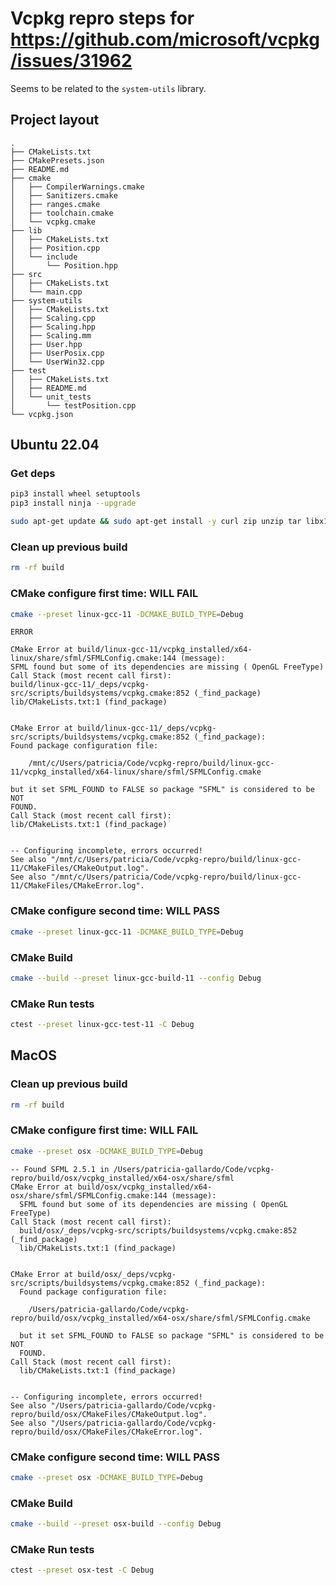 # Vcpkg repro steps for https://github.com/microsoft/vcpkg/issues/31962

Seems to be related to the `system-utils` library.

## Project layout

~~~
.
├── CMakeLists.txt
├── CMakePresets.json
├── README.md
├── cmake
│   ├── CompilerWarnings.cmake
│   ├── Sanitizers.cmake
│   ├── ranges.cmake
│   ├── toolchain.cmake
│   └── vcpkg.cmake
├── lib
│   ├── CMakeLists.txt
│   ├── Position.cpp
│   └── include
│       └── Position.hpp
├── src
│   ├── CMakeLists.txt
│   └── main.cpp
├── system-utils
│   ├── CMakeLists.txt
│   ├── Scaling.cpp
│   ├── Scaling.hpp
│   ├── Scaling.mm
│   ├── User.hpp
│   ├── UserPosix.cpp
│   └── UserWin32.cpp
├── test
│   ├── CMakeLists.txt
│   ├── README.md
│   └── unit_tests
│       └── testPosition.cpp
└── vcpkg.json
~~~

## Ubuntu 22.04

### Get deps

~~~bash
pip3 install wheel setuptools
pip3 install ninja --upgrade
~~~

~~~bash
sudo apt-get update && sudo apt-get install -y curl zip unzip tar libx11-dev libxrandr-dev libxi-dev libgl1-mesa-dev libudev-dev clang-12 make ninja-build cmake autoconf libtool mesa-common-dev libglu1-mesa-dev libfreetype6-dev libopenal-dev libsndfile1-dev
~~~

### Clean up previous build

~~~bash
rm -rf build
~~~

### CMake configure first time: WILL FAIL

~~~bash
cmake --preset linux-gcc-11 -DCMAKE_BUILD_TYPE=Debug
~~~

~~~
ERROR

CMake Error at build/linux-gcc-11/vcpkg_installed/x64-linux/share/sfml/SFMLConfig.cmake:144 (message):
SFML found but some of its dependencies are missing ( OpenGL FreeType)
Call Stack (most recent call first):
build/linux-gcc-11/_deps/vcpkg-src/scripts/buildsystems/vcpkg.cmake:852 (_find_package)
lib/CMakeLists.txt:1 (find_package)


CMake Error at build/linux-gcc-11/_deps/vcpkg-src/scripts/buildsystems/vcpkg.cmake:852 (_find_package):
Found package configuration file:

    /mnt/c/Users/patricia/Code/vcpkg-repro/build/linux-gcc-11/vcpkg_installed/x64-linux/share/sfml/SFMLConfig.cmake

but it set SFML_FOUND to FALSE so package "SFML" is considered to be NOT
FOUND.
Call Stack (most recent call first):
lib/CMakeLists.txt:1 (find_package)


-- Configuring incomplete, errors occurred!
See also "/mnt/c/Users/patricia/Code/vcpkg-repro/build/linux-gcc-11/CMakeFiles/CMakeOutput.log".
See also "/mnt/c/Users/patricia/Code/vcpkg-repro/build/linux-gcc-11/CMakeFiles/CMakeError.log".
~~~

### CMake configure second time: WILL PASS

~~~bash
cmake --preset linux-gcc-11 -DCMAKE_BUILD_TYPE=Debug
~~~

### CMake Build

~~~bash
cmake --build --preset linux-gcc-build-11 --config Debug
~~~

### CMake Run tests

~~~bash
ctest --preset linux-gcc-test-11 -C Debug
~~~

## MacOS

### Clean up previous build

~~~bash
rm -rf build
~~~

### CMake configure first time: WILL FAIL

~~~bash
cmake --preset osx -DCMAKE_BUILD_TYPE=Debug
~~~

~~~
-- Found SFML 2.5.1 in /Users/patricia-gallardo/Code/vcpkg-repro/build/osx/vcpkg_installed/x64-osx/share/sfml
CMake Error at build/osx/vcpkg_installed/x64-osx/share/sfml/SFMLConfig.cmake:144 (message):
  SFML found but some of its dependencies are missing ( OpenGL FreeType)
Call Stack (most recent call first):
  build/osx/_deps/vcpkg-src/scripts/buildsystems/vcpkg.cmake:852 (_find_package)
  lib/CMakeLists.txt:1 (find_package)


CMake Error at build/osx/_deps/vcpkg-src/scripts/buildsystems/vcpkg.cmake:852 (_find_package):
  Found package configuration file:

    /Users/patricia-gallardo/Code/vcpkg-repro/build/osx/vcpkg_installed/x64-osx/share/sfml/SFMLConfig.cmake

  but it set SFML_FOUND to FALSE so package "SFML" is considered to be NOT
  FOUND.
Call Stack (most recent call first):
  lib/CMakeLists.txt:1 (find_package)


-- Configuring incomplete, errors occurred!
See also "/Users/patricia-gallardo/Code/vcpkg-repro/build/osx/CMakeFiles/CMakeOutput.log".
See also "/Users/patricia-gallardo/Code/vcpkg-repro/build/osx/CMakeFiles/CMakeError.log".
~~~

### CMake configure second time: WILL PASS

~~~bash
cmake --preset osx -DCMAKE_BUILD_TYPE=Debug
~~~

### CMake Build

~~~bash
cmake --build --preset osx-build --config Debug
~~~

### CMake Run tests

~~~bash
ctest --preset osx-test -C Debug
~~~